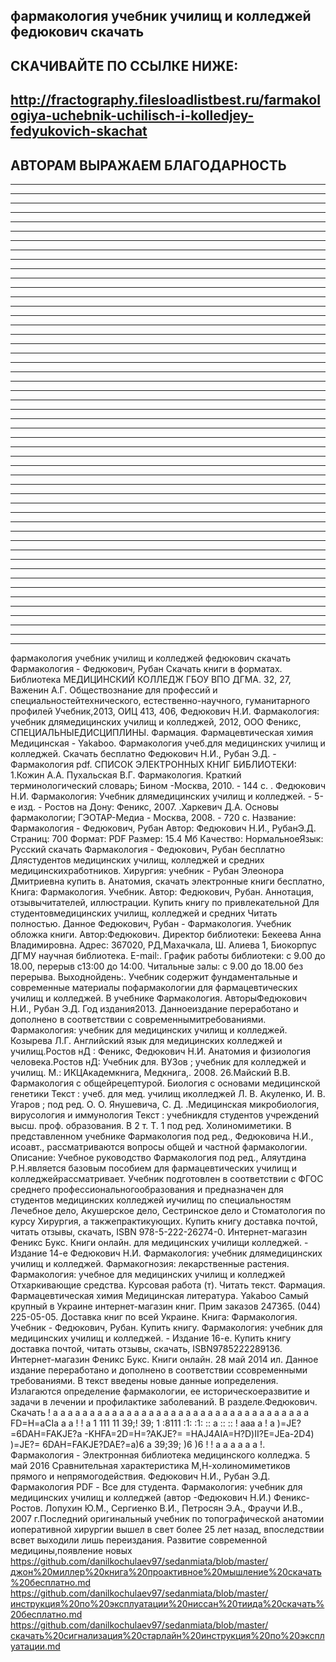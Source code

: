 фармакология учебник училищ и колледжей федюкович скачать
--------------------------------------------------
СКАЧИВАЙТЕ ПО ССЫЛКЕ НИЖЕ:
--------------------------------------------------
http://fractography.filesloadlistbest.ru/farmakologiya-uchebnik-uchilisch-i-kolledjey-fedyukovich-skachat
--------------------------------------------------
АВТОРАМ ВЫРАЖАЕМ БЛАГОДАРНОСТЬ
--------------------------------------------------
--------------------------------------------------
--------------------------------------------------
--------------------------------------------------
--------------------------------------------------
--------------------------------------------------
--------------------------------------------------
--------------------------------------------------
--------------------------------------------------
--------------------------------------------------
--------------------------------------------------
--------------------------------------------------
--------------------------------------------------
--------------------------------------------------
--------------------------------------------------
--------------------------------------------------
--------------------------------------------------
--------------------------------------------------
--------------------------------------------------
--------------------------------------------------
--------------------------------------------------
--------------------------------------------------
--------------------------------------------------
--------------------------------------------------
--------------------------------------------------
--------------------------------------------------
--------------------------------------------------
--------------------------------------------------
--------------------------------------------------
--------------------------------------------------
--------------------------------------------------
--------------------------------------------------
--------------------------------------------------
--------------------------------------------------
--------------------------------------------------
--------------------------------------------------
--------------------------------------------------
--------------------------------------------------
--------------------------------------------------
--------------------------------------------------
--------------------------------------------------
--------------------------------------------------
--------------------------------------------------
--------------------------------------------------
--------------------------------------------------
--------------------------------------------------
--------------------------------------------------
--------------------------------------------------
--------------------------------------------------
--------------------------------------------------
--------------------------------------------------
фармакология учебник училищ и колледжей федюкович скачать Фармакология - Федюкович, Рубан  Скачать книги в форматах. Библиотека  МЕДИЦИНСКИЙ КОЛЛЕДЖ ГБОУ ВПО ДГМА. 32, 27, Важенин А.Г. Обществознание для профессий и специальностейтехнического, естественно-научного, гуманитарного профилей Учебник,2013, ОИЦ  413, 406, Федюкович Н.И. Фармакология: учебник длямедицинских училищ и колледжей, 2012, ООО Феникс, СПЕЦИАЛЬНЫЕДИСЦИПЛИНЫ. Фармация. Фармацевтическая химия  Медицинская  - Yakaboo. Фармакология учеб.для медицинских училищ и колледжей. Скачать бесплатно Федюкович Н.И., Рубан Э.Д. - Фармакология pdf. СПИСОК ЭЛЕКТРОННЫХ КНИГ БИБЛИОТЕКИ: 1.Кожин А.А. Пухальская В.Г. Фармакология. Краткий терминологический словарь; Бином -Москва, 2010. - 144 c. . Федюкович Н.И. Фармакология: Учебник длямедицинских училищ и колледжей. - 5-е изд. - Ростов на Дону: Феникс, 2007. .Харкевич Д.А. Основы фармакологии; ГЭОТАР-Медиа - Москва, 2008. - 720 c. Название: Фармакология - Федюкович, Рубан Автор: Федюкович Н.И., РубанЭ.Д. Страниц: 700 Формат: PDF Размер: 15.4 Мб Качество: НормальноеЯзык: Русский  скачать Фармакология - Федюкович, Рубан бесплатно  Длястудентов медицинских училищ, колледжей и средних медицинскихработников. Хирургия: учебник - Рубан Элеонора Дмитриевна купить в. Анатомия, скачать электронные книги бесплатно,
Книга: Фармакология. Учебник. Автор: Федюкович, Рубан. Аннотация, отзывычитателей, иллюстрации. Купить книгу по привлекательной  Для студентовмедицинских училищ, колледжей и средних Читать полностью. Данное Федюкович, Рубан - Фармакология. Учебник обложка книги. Автор:Федюкович. Директор библиотеки: Бекеева Анна Владимировна. Адрес: 367020, РД,Махачкала, Ш. Алиева 1, Биокорпус ДГМУ научная библиотека. Е-mail:. График работы библиотеки: с 9.00 до 18.00, перерыв с13:00 до 14:00. Читальные залы: с 9.00 до 18.00 без перерыва. Выходнойдень:. Учебник содержит фундаментальные и современные материалы пофармакологии для фармацевтических училищ и колледжей. В учебнике Фармакология. АвторыФедюкович Н.И., Рубан Э.Д. Год издания2013. Данноеиздание переработано и дополнено в соответствии с современнымитребованиями. Фармакология: учебник для медицинских училищ и колледжей. Козырева Л.Г. Английский язык для медицинских колледжей и училищ.Ростов нД : Феникс,  Федюкович Н.И. Анатомия и физиология человека.Ростов нД:  Учебник для. ВУЗов ; учебник для колледжей и училищ. М.: ИКЦАкадемкнига, Медкнига,. 2008. 26.Майский В.В. Фармакология с общейрецептурой. Биология с основами медицинской генетики Текст : учеб. для мед. училищ иколледжей  Л. В. Акуленко, И. В. Угаров ; под ред. О. О. Янушевича, С. Д. .Медицинская микробиология, вирусология и иммунология Текст : учебникдля студентов учреждений высш. проф. образования. В 2 т. Т. 1  под ред. Холиномиметики. В представленном учебнике Фармакология под ред., Федюковича Н.И., исоавт., рассматриваются вопросы общей и частной фармакологии. Описание: Учебное руководство Фармакология под ред., Аляутдина Р.Н.является базовым пособием для фармацевтических училищ и колледжейрассматривает. Учебник подготовлен в соответствии с ФГОС среднего профессиональногообразования и предназначен для студентов медицинских колледжей иучилищ по специальностям Лечебное дело, Акушерское дело, Сестринское дело и Стоматология по курсу Хирургия, а такжепрактикующих. Купить книгу доставка почтой, читать отзывы, скачать, ISBN 978-5-222-26274-0. Интернет-магазин Феникс Букс. Книги онлайн.  для медицинских училищи колледжей. - Издание 14-е Федюкович Н.И.  Фармакология: учебник длямедицинских училищ и колледжей. Фармакогнозия: лекарственные растения. Фармакология: учебное для медицинских училищ и колледжей
Отхаркивающие средства. Курсовая работа (т). Читать текст. Фармация. Фармацевтическая химия  Медицинская литература. Yakaboo Самый крупный в Украине интернет-магазин книг. Прим заказов 247365.  (044) 225-05-05. Доставка книг по всей Украине. Книга: Фармакология. Учебник - Федюкович, Рубан. Купить книгу. Фармакология: учебник для медицинских училищ и колледжей. - Издание 16-е. Купить книгу доставка почтой, читать отзывы, скачать, ISBN9785222289136. Интернет-магазин Феникс Букс. Книги онлайн. 28 май 2014  ил. Данное издание переработано и дополнено в соответствии ссовременными требованиями. В текст введены новые данные иопределения. Излагаются определение фармакологии, ее историческоеразвитие и задачи в лечении и профилактике заболеваний. В разделе.Федюкович. Скачать ! a       a a a a a a a a a a a a a a a a a a a a a a a a a a a a a a a a a a FD=H=aCIa a   a !  !    a 1 111 11 39;! 39; 1 :8111 :1: :1:    :: a :: :: ! aaa a ! a  )=JE?=6DAH=FAKJE?a -KHFA=2D=H=?AKJE?= =HAJ4AIA=H?D)II?E=JEa-2D4) )=JE?= 6DAH=FAKJE?DAE?=a)6  a 39;39; )6 )6 !   ! a a a a a a !. Фармакология - Электронная библиотека медицинского колледжа. 5 май 2016  Сравнительная характеристика М,Н-холиномиметиков прямого и непрямогодействия. Федюкович Н.И., Рубан Э.Д. Фармакология PDF - Все для студента. Фармакология: учебник для медицинских училищ и колледжей (автор -Федюкович Н.И.)  Феникс-Ростов. Лопухин Ю.М., Сергиенко В.И., Петросян Э.А., Фраучи И.В., 2007 г.Последний оригинальный учебник по топографической анатомии иоперативной хирургии вышел в свет более 25 лет назад, впоследствии всвет выходили лишь переиздания. Развитие современной медицины,появление новых
https://github.com/danilkochulaev97/sedanmiata/blob/master/джон%20миллер%20книга%20проактивное%20мышление%20скачать%20бесплатно.md
https://github.com/danilkochulaev97/sedanmiata/blob/master/инструкция%20по%20эксплуатации%20ниссан%20тиида%20скачать%20бесплатно.md
https://github.com/danilkochulaev97/sedanmiata/blob/master/скачать%20сигнализация%20старлайн%20инструкция%20по%20эксплуатации.md